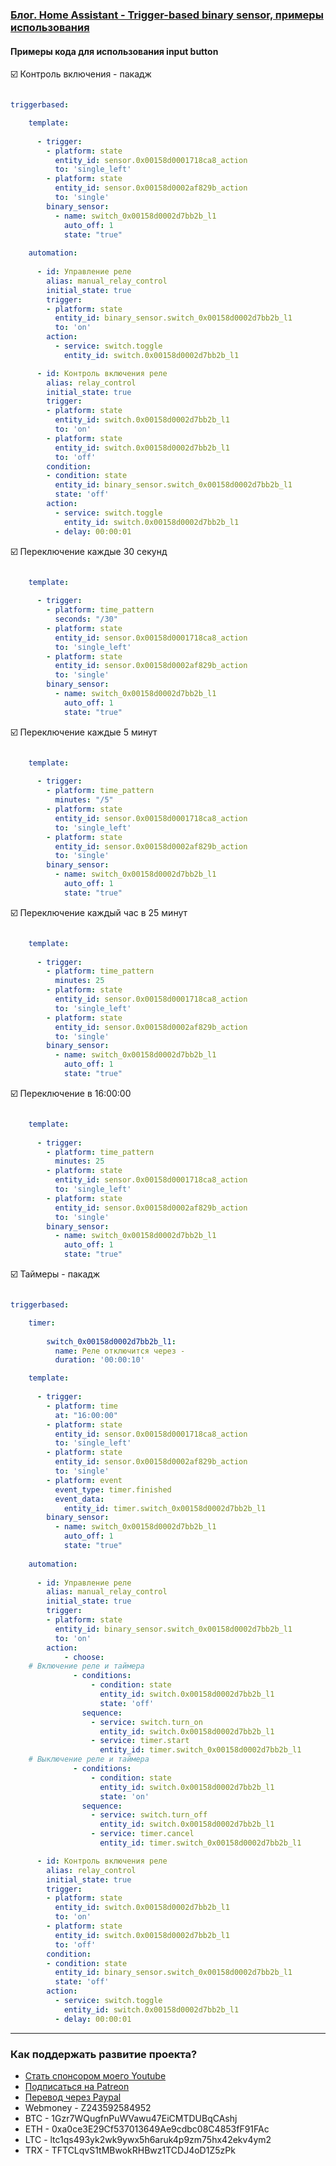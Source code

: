 ### [Блог. Home Assistant - Trigger-based binary sensor, примеры использования](https://youtu.be/E3bMYbgByLc)

#### Примеры кода для использования input button

:ballot_box_with_check: Контроль включения - пакадж    

```yaml

triggerbased:

    template:
     
      - trigger:
        - platform: state
          entity_id: sensor.0x00158d0001718ca8_action
          to: 'single_left'
        - platform: state
          entity_id: sensor.0x00158d0002af829b_action
          to: 'single'
        binary_sensor:
          - name: switch_0x00158d0002d7bb2b_l1
            auto_off: 1
            state: "true"
            
    automation:
    
      - id: Управление реле
        alias: manual_relay_control
        initial_state: true
        trigger:
        - platform: state
          entity_id: binary_sensor.switch_0x00158d0002d7bb2b_l1
          to: 'on'
        action:
          - service: switch.toggle
            entity_id: switch.0x00158d0002d7bb2b_l1

      - id: Контроль включения реле
        alias: relay_control
        initial_state: true
        trigger:
        - platform: state
          entity_id: switch.0x00158d0002d7bb2b_l1
          to: 'on'
        - platform: state
          entity_id: switch.0x00158d0002d7bb2b_l1
          to: 'off'
        condition:
        - condition: state
          entity_id: binary_sensor.switch_0x00158d0002d7bb2b_l1
          state: 'off'
        action:
          - service: switch.toggle
            entity_id: switch.0x00158d0002d7bb2b_l1
          - delay: 00:00:01

```

:ballot_box_with_check: Переключение каждые 30 секунд    

```yaml

    template:
     
      - trigger:
        - platform: time_pattern
          seconds: "/30"
        - platform: state
          entity_id: sensor.0x00158d0001718ca8_action
          to: 'single_left'
        - platform: state
          entity_id: sensor.0x00158d0002af829b_action
          to: 'single'
        binary_sensor:
          - name: switch_0x00158d0002d7bb2b_l1
            auto_off: 1
            state: "true"

```

:ballot_box_with_check: Переключение каждые 5 минут    

```yaml

    template:
     
      - trigger:
        - platform: time_pattern
          minutes: "/5"
        - platform: state
          entity_id: sensor.0x00158d0001718ca8_action
          to: 'single_left'
        - platform: state
          entity_id: sensor.0x00158d0002af829b_action
          to: 'single'
        binary_sensor:
          - name: switch_0x00158d0002d7bb2b_l1
            auto_off: 1
            state: "true"

```

:ballot_box_with_check: Переключение каждый час в 25 минут   

```yaml

    template:
     
      - trigger:
        - platform: time_pattern
          minutes: 25
        - platform: state
          entity_id: sensor.0x00158d0001718ca8_action
          to: 'single_left'
        - platform: state
          entity_id: sensor.0x00158d0002af829b_action
          to: 'single'
        binary_sensor:
          - name: switch_0x00158d0002d7bb2b_l1
            auto_off: 1
            state: "true"

```

:ballot_box_with_check: Переключение в 16:00:00   

```yaml

    template:
     
      - trigger:
        - platform: time_pattern
          minutes: 25
        - platform: state
          entity_id: sensor.0x00158d0001718ca8_action
          to: 'single_left'
        - platform: state
          entity_id: sensor.0x00158d0002af829b_action
          to: 'single'
        binary_sensor:
          - name: switch_0x00158d0002d7bb2b_l1
            auto_off: 1
            state: "true"

```

:ballot_box_with_check: Таймеры - пакадж    

```yaml

triggerbased:

    timer:
    
        switch_0x00158d0002d7bb2b_l1:
          name: Реле отключится через - 
          duration: '00:00:10'

    template:
     
      - trigger:
        - platform: time
          at: "16:00:00"
        - platform: state
          entity_id: sensor.0x00158d0001718ca8_action
          to: 'single_left'
        - platform: state
          entity_id: sensor.0x00158d0002af829b_action
          to: 'single'
        - platform: event
          event_type: timer.finished
          event_data:
            entity_id: timer.switch_0x00158d0002d7bb2b_l1
        binary_sensor:
          - name: switch_0x00158d0002d7bb2b_l1
            auto_off: 1
            state: "true"
            
    automation:
    
      - id: Управление реле
        alias: manual_relay_control
        initial_state: true
        trigger:
        - platform: state
          entity_id: binary_sensor.switch_0x00158d0002d7bb2b_l1
          to: 'on'
        action:
            - choose:
    # Включение реле и таймера
              - conditions:
                  - condition: state
                    entity_id: switch.0x00158d0002d7bb2b_l1
                    state: 'off'
                sequence:
                  - service: switch.turn_on
                    entity_id: switch.0x00158d0002d7bb2b_l1
                  - service: timer.start
                    entity_id: timer.switch_0x00158d0002d7bb2b_l1
    # Выключение реле и таймера
              - conditions:
                  - condition: state
                    entity_id: switch.0x00158d0002d7bb2b_l1
                    state: 'on'
                sequence:
                  - service: switch.turn_off
                    entity_id: switch.0x00158d0002d7bb2b_l1
                  - service: timer.cancel
                    entity_id: timer.switch_0x00158d0002d7bb2b_l1

      - id: Контроль включения реле
        alias: relay_control
        initial_state: true
        trigger:
        - platform: state
          entity_id: switch.0x00158d0002d7bb2b_l1
          to: 'on'
        - platform: state
          entity_id: switch.0x00158d0002d7bb2b_l1
          to: 'off'
        condition:
        - condition: state
          entity_id: binary_sensor.switch_0x00158d0002d7bb2b_l1
          state: 'off'
        action:
          - service: switch.toggle
            entity_id: switch.0x00158d0002d7bb2b_l1
          - delay: 00:00:01

```
____
### Как поддержать развитие проекта?
* [Стать спонсором моего Youtube](http://kvazis.link/sponsorship)
* [Подписаться на Patreon](http://kvazis.link/patreon)
* [Перевод через Paypal](http://kvazis.link/paypal)
* Webmoney - Z243592584952
* BTC - 1Gzr7WQugfnPuWVawu47EiCMTDUBqCAshj
* ETH - 0xa0ce3E29Cf537013649Ae9cdbc08C4853fF91FAc
* LTC - ltc1qs493yk2wk9ywx5h6aruk4p9zm75hx42ekv4ym2
* TRX - TFTCLqvS1tMBwokRHBwz1TCDJ4oD1Z5zPk